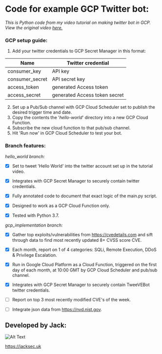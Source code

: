 # Code for example GCP Twitter bot:

*This is Python code from my video tutorial on making twitter bot in GCP. View the original video [here.](https://www.youtube.com/watch?v=qAKjd-PlZsI)*

### GCP setup guide:

1. Add your twitter credentials to GCP Secret Manager in this format:

Name | Twitter credential
------------ | -------------
consumer_key | API key
consumer_secret | API secret key
access_token | generated Access token
access_secret | generated Access token secret

2. Set up a Pub/Sub channel with GCP Cloud Scheduler set to publish the desired trigger time and date.
3. Copy the contents the '*hello-world*' directory into a new GCP Cloud Function.
4. Subscribe the new cloud function to that pub/sub channel.
5. Hit 'Run now' in GCP Cloud Scheduler to test your bot.


### Branch features:

*hello_world branch:*

- [x] Set to tweet 'Hello World' into the twitter account set up in the tutorial video.

- [x] Integrates with GCP Secret Manager to securely contain twitter credentials.

- [x] Fully annotated code to document that exact logic of the main.py script.

- [x] Designed to work as a GCP Cloud Function only.

- [x] Tested with Python 3.7.

*gcp_implementation branch:*

- [x] Gather top exploits/vulnerabilities from https://cvedetails.com and sift through data to find most recently updated 8+ CVSS score CVE.

- [x] Each month, report on 1 of 4 categories: SQLi, Remote Execution, DDoS & Privilege Escalation.

- [x] Run in Google Cloud Platform as a Cloud Function, triggered on the first day of each month, at 10:00 GMT by GCP Cloud Scheduler and pub/sub channel.

- [x] Integrates with GCP Secret Manager to securely contain TweeVEBot twitter credentials.

- [ ] Report on top 3 most recently modified CVE's of the week.
 
- [ ] Integrate json data from https://nvd.nist.gov.


## Developed by Jack:
![Alt Text](https://raw.githubusercontent.com/jacksec/jacksec.github.io/master/assets/img/logo.png)

https://jacksec.uk

